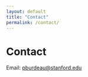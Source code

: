 ```yaml
---
layout: default
title: "Contact"
permalink: /contact/
---
```


<h1>Contact</h1>
<p>Email: <a href="mailto:pburdeau@stanford.edu">pburdeau@stanford.edu</a></p>
